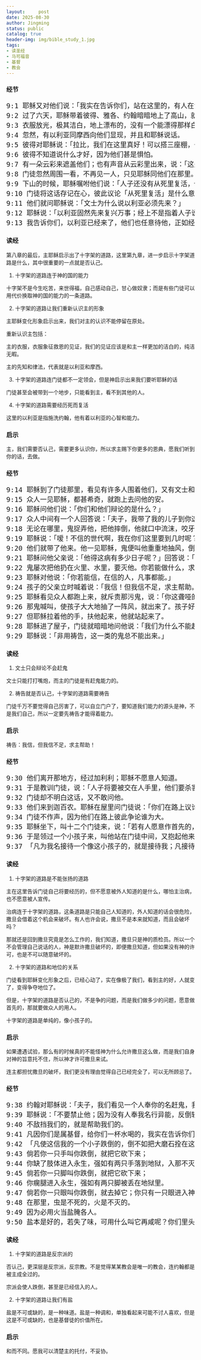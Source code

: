 ```yaml
---
layout:     post
date: 2025-08-30
author: Jingming
status: public
catalog: true
header-img: img/bible_study_1.jpg
tags:
- 读圣经
- 马可福音
- 基督
- 教会
---
```


### 经节
<pre style="font-size: 18px;">
9:1 耶稣又对他们说：「我实在告诉你们，站在这里的，有人在没尝死味以前，必要看见神的国大有能力临到。」
9:2 过了六天，耶稣带着彼得、雅各、约翰暗暗地上了高山，就在他们面前变了形象，
9:3 衣服放光，极其洁白，地上漂布的，没有一个能漂得那样白。
9:4 忽然，有以利亚同摩西向他们显现，并且和耶稣说话。
9:5 彼得对耶稣说：「拉比，我们在这里真好！可以搭三座棚，一座为你，一座为摩西，一座为以利亚。」
9:6 彼得不知道说什么才好，因为他们甚是惧怕。
9:7 有一朵云彩来遮盖他们；也有声音从云彩里出来，说：「这是我的爱子，你们要听他。」
9:8 门徒忽然周围一看，不再见一人，只见耶稣同他们在那里。
9:9 下山的时候，耶稣嘱咐他们说：「人子还没有从死里复活，你们不要将所看见的告诉人。」
9:10 门徒将这话存记在心，彼此议论「从死里复活」是什么意思。
9:11 他们就问耶稣说：「文士为什么说以利亚必须先来？」
9:12 耶稣说：「以利亚固然先来复兴万事；经上不是指着人子说，他要受许多的苦被人轻慢呢？
9:13 我告诉你们，以利亚已经来了，他们也任意待他，正如经上所指着他的话。」
</pre>

### 读经

第八章的最后，主耶稣启示出了十字架的道路，这里第九章，进一步启示十字架道路是什么，其中很重要的一点就是否认己。

1. 十字架的道路连于神的国的能力

十字架不是今生吃苦，来世得福，自己感动自己，甘心做奴隶；而是有些门徒可以用代价换取神的国的能力的一条道路。

2. 十字架的道路让我们重新认识主的形象

主耶稣变化形象启示出来，我们对主的认识不能停留在原处。

重新认识主包括：

主的衣服，衣服象征救恩的见证，我们的见证应该是和主一样更加的洁白的，纯洁无暇。

主的先知和律法，代表就是以利亚和摩西。

3. 十字架的道路连门徒都不一定领会，但是神启示出来我们要听耶稣的话

门徒甚至会被带到一个地步，只能看到主，看不到其他的人。

4. 十字架的道路需要经历死而复活

这里的以利亚是指施洗约翰，他有着以利亚的心智和能力。


### 启示

主，我们需要否认己，需要更多认识你，所以求主赐下你更多的恩典，愿我们听到你的话，去做。

### 经节
<pre style="font-size: 18px;">
9:14 耶稣到了门徒那里，看见有许多人围着他们，又有文士和他们辩论。
9:15 众人一见耶稣，都甚希奇，就跑上去问他的安。
9:16 耶稣问他们说：「你们和他们辩论的是什么？」
9:17 众人中间有一个人回答说：「夫子，我带了我的儿子到你这里来，他被哑巴鬼附着。
9:18 无论在哪里，鬼捉弄他，把他摔倒，他就口中流沫，咬牙切齿，身体枯干。我请过你的门徒把鬼赶出去，他们却是不能。」
9:19 耶稣说：「嗳！不信的世代啊，我在你们这里要到几时呢？我忍耐你们要到几时呢？把他带到我这里来吧。」
9:20 他们就带了他来。他一见耶稣，鬼便叫他重重地抽风，倒在地上，翻来覆去，口中流沫。
9:21 耶稣问他父亲说：「他得这病有多少日子呢？」回答说：「从小的时候。
9:22 鬼屡次把他扔在火里、水里，要灭他。你若能做什么，求你怜悯我们，帮助我们。」
9:23 耶稣对他说：「你若能信，在信的人，凡事都能。」
9:24 孩子的父亲立时喊着说：「我信！但我信不足，求主帮助。」
9:25 耶稣看见众人都跑上来，就斥责那污鬼，说：「你这聋哑的鬼，我吩咐你从他里头出来，再不要进去！」
9:26 那鬼喊叫，使孩子大大地抽了一阵风，就出来了。孩子好像死了一般，以致众人多半说：「他是死了。」
9:27 但耶稣拉着他的手，扶他起来，他就站起来了。
9:28 耶稣进了屋子，门徒就暗暗地问他说：「我们为什么不能赶出他去呢？」
9:29 耶稣说：「非用祷告，这一类的鬼总不能出来。」
</pre>

### 读经

1. 文士只会辩论不会赶鬼

文士只能打打嘴炮，而主的门徒是有赶鬼能力的。

2. 祷告就是否认己，十字架的道路需要祷告

门徒千万不要觉得自己厉害了，可以自立门户了，要知道我们能力的源头是神，不是我们自己，所以一定要先祷告才能得着能力。

### 启示

祷告：我信，但我信不足，求主帮助！

### 经节
<pre style="font-size: 18px;">
9:30 他们离开那地方，经过加利利；耶稣不愿意人知道。
9:31 于是教训门徒，说：「人子将要被交在人手里，他们要杀害他；被杀以后，过三天他要复活。」
9:32 门徒却不明白这话，又不敢问他。
9:33 他们来到迦百农。耶稣在屋里问门徒说：「你们在路上议论的是什么？」
9:34 门徒不作声，因为他们在路上彼此争论谁为大。
9:35 耶稣坐下，叫十二个门徒来，说：「若有人愿意作首先的，他必作众人末后的，作众人的用人。」
9:36 于是领过一个小孩子来，叫他站在门徒中间，又抱起他来，对他们说：
9:37 「凡为我名接待一个像这小孩子的，就是接待我；凡接待我的，不是接待我，乃是接待那差我来的。」
</pre>

### 读经

1. 十字架的道路是不能张扬的道路

主在这里告诉门徒自己将要经历的，但不愿意被外人知道的是什么，哪怕主治病，也不愿意被人宣传。

治病连于十字架的道路，这条道路是只能自己人知道的，外人知道的话会很危险，撒旦会借着这个机会来破坏。有人也许会说，撒旦不是本来就知道，而且会破坏吗？

那就还是回到撒旦究竟是怎么工作的，我们知道，撒旦只是神的质检员。所以一个不会管理自己说话的人，神是默许撒旦破坏的，即便撒旦知道，但如果没有神的许可，也是不可以随意破坏的。

2. 十字架的道路和地位的关系

门徒看到耶稣变化形象之后，已经心动了，实在像极了我们，看到主的好，人就变了，变得争夺地位了。

但是，十字架的道路是否认己的，不是争的问题，而是我们做多少的问题，愿意做首先的，那就要做众人的用人。

十字架的道路是单纯的，像小孩子的。

### 启示

如果遭遇试验，那么有的时候真的不能怪神为什么允许撒旦这么做，而是我们自身对神的旨意托不住，所以神才许可撒旦来试。

连主都担忧撒旦的破坏，我们更没有理由觉得自己已经完全了，可以无所顾忌了。

### 经节
<pre style="font-size: 18px;">
9:38 约翰对耶稣说：「夫子，我们看见一个人奉你的名赶鬼，我们就禁止他，因为他不跟从我们。」
9:39 耶稣说：「不要禁止他；因为没有人奉我名行异能，反倒轻易毁谤我。
9:40 不敌挡我们的，就是帮助我们的。
9:41 凡因你们是属基督，给你们一杯水喝的，我实在告诉你们，他不能不得赏赐。」
9:42 「凡使这信我的一个小子跌倒的，倒不如把大磨石拴在这人的颈项上，扔在海里。
9:43 倘若你一只手叫你跌倒，就把它砍下来；
9:44 你缺了肢体进入永生，强如有两只手落到地狱，入那不灭的火里去。
9:45 倘若你一只脚叫你跌倒，就把它砍下来；
9:46 你瘸腿进入永生，强如有两只脚被丢在地狱里。
9:47 倘若你一只眼叫你跌倒，就去掉它；你只有一只眼进入神的国，强如有两只眼被丢在地狱里。
9:48 在那里，虫是不死的，火是不灭的。
9:49 因为必用火当盐腌各人。
9:50 盐本是好的，若失了味，可用什么叫它再咸呢？你们里头应当有盐，彼此和睦。」
</pre>

### 读经

1. 十字架的道路是反宗派的

否认己，更深层是反宗派，反宗教。不是觉得某某教会是唯一的教会，连约翰都是被主成全过的。

宗派会使人跌倒，甚至是已经信入的人。

2. 十字架的道路让我们有盐

盐是不可或缺的，是一种味道。盐是一种调和，单独看起来可能不讨人喜欢，但是这是不可或缺的，也是基督徒的价值所在。

### 启示

和而不同。愿我可以清楚主的托付，不妥协。